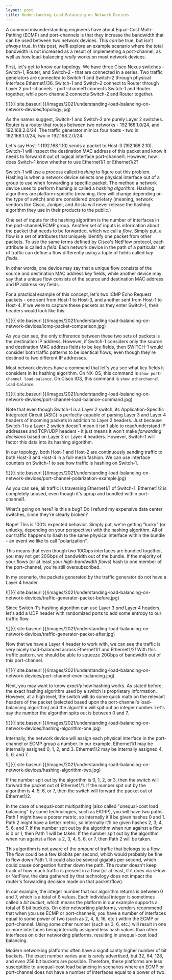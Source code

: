 ```yaml
---
layout: post
title: Understanding Load Balancing on Network Devices
---
```


A common misunderstanding engineers have about Equal-Cost Multi-Pathing (ECMP) and port-channels is that they increase the bandwidth that can be used between two network devices. This *can* be true, but isn't *always* true. In this post, we'll explore an example scenario where the total bandwidth is not increased as a result of implementing a port-channel, as well as how load-balancing *really* works on most network devices.

First, let's get to know our topology. We have three Cisco Nexus switches - Switch-1, Router, and Switch-2 - that are connected in a series. Two traffic generators are connected to Switch-1 and Switch-2 through physical interface Ethernet1/36. Switch-1 and Switch-2 connect to Router through Layer 2 port-channels - port-channel1 connects Switch-1 and Router together, while port-channel2 connects Switch-2 and Router together.

![]({{ site.baseurl }}/images/2021/understanding-load-balancing-on-network-devices/topology.jpg)

As the names suggest, Switch-1 and Switch-2 are purely Layer 2 switches. Router is a router that routes between two networks - 192.168.1.0/24, and 192.168.2.0/24. The traffic generator mimics four hosts - two in 192.168.1.0/24, two in 192.168.2.0/24.

Let's say Host-1 (192.168.1.10) sends a packet to Host-3 (192.168.2.10). Switch-1 will inspect the destination MAC address of this packet and know it needs to forward it out of logical interface port-channel1. However, how does Switch-1 know whether to use Ethernet1/1 or Ethernet1/2?

Switch-1 will use a process called *hashing* to figure out this problem. Hashing is when a network device selects one physical interface out of a group to use when forwarding a specific packet. The method a network device uses to perform hashing is called a *hashing algorithm*. Hashing algorithms are platform-specific (meaning, they will change depending on the type of switch) and are considered proprietary (meaning, network vendors like Cisco, Juniper, and Arista will never release the hashing algorithm they use in their products to the public.)

One set of inputs for the hashing algorithm is the number of interfaces in the port-channel/ECMP group. Another set of inputs is information about the packet that needs to be forwarded, which we call a *flow*. Simply put, a flow is a set of attributes that uniquely identify one packet from other packets. To use the same terms defined by Cisco's NetFlow protocol, each attribute is called a *field*. Each network device in the path of a particular set of traffic can define a flow differently using a tuple of fields called *key fields*.

In other words, one device may say that a unique flow consists of the source and destination MAC address key fields, while another device may say that a unique flow consists of the source and destination MAC address and IP address key fields.

For a practical example of this concept, let's two ICMP Echo Request packets - one sent from Host-1 to Host-3, and another sent from Host-1 to Host-4. If we were to capture these packets as they enter Switch-1, their headers would look like this.

![]({{ site.baseurl }}/images/2021/understanding-load-balancing-on-network-devices/icmp-packet-comparison.jpg)

As you can see, the only difference between these two sets of packets is the destination IP address. However, if Switch-1 considers only the source and destination MAC address fields to be key fields, then SWITCH-1 would consider both traffic patterns to be identical flows, even though they're destined to two different IP addresses.

Most network devices have a command that let's you see what key fields it considers in its hashing algorithm. On NX-OS, this command is `show port-channel load-balance`. On Cisco IOS, this command is `show etherchannel load-balance`.

![]({{ site.baseurl }}/images/2021/understanding-load-balancing-on-network-devices/port-channel-load-balance-command.jpg)

Note that even though Switch-1 is a Layer 2 switch, its Application-Specific Integrated Circuit (ASIC) is perfectly capable of parsing Layer 3 and Layer 4 headers of incoming packets in addition to Layer 2 headers. Just because Switch-1 is a Layer 2 switch doesn't mean it isn't able to read/understand IP addresses and TCP/UDP headers - it just means it won't make *forwarding decisions* based on Layer 3 or Layer 4 headers. However, Switch-1 will factor this data into its hashing algorithm.

In our topology, both Host-1 and Host-2 are continuously sending traffic to both Host-3 and Host-4 in a full-mesh fashion. We can use interface counters on Switch-1 to see how traffic is hashing on Switch-1.

![]({{ site.baseurl }}/images/2021/understanding-load-balancing-on-network-devices/port-channel-polarization-example.jpg)

As you can see, all traffic is traversing Ethernet1/1 of Switch-1. Ethernet1/2 is completely unused, even though it's up/up and bundled within port-channel1.

What's going on here? Is this a bug? Do I refund my expensive data center switches, since they're clearly broken?

Nope! This is 100% expected behavior. Simply put, we're getting "lucky" (or unlucky, depending on your perspective) with the hashing algorithm. All of our traffic happens to hash to the same physical interface within the bundle - an event we like to call "polarization".

This means that even though two 10Gbps interfaces are bundled together, you may not get 20Gbps of bandwidth out of the bundle. If the majority of your flows (or at least your *high-bandwidth flows*) hash to one member of the port-channel, you're still oversubscribed.

In my scenario, the packets generated by the traffic generator do not have a Layer 4 header.

![]({{ site.baseurl }}/images/2021/understanding-load-balancing-on-network-devices/traffic-generator-packet-before.jpg)

Since Switch-1's hashing algorithm can use Layer 3 *and* Layer 4 headers, let's add a UDP header with randomized ports to add some entropy to our traffic flow.

![]({{ site.baseurl }}/images/2021/understanding-load-balancing-on-network-devices/traffic-generator-packet-after.jpg)

Now that we have a Layer 4 header to work with, we can see the traffic is very nicely load-balanced across Ethernet1/1 and Ethernet1/2! With this traffic pattern, we should be able to squeeze 20Gbps of bandwidth out of this port-channel.

![]({{ site.baseurl }}/images/2021/understanding-load-balancing-on-network-devices/port-channel-even-balancing.jpg)

Next, you may want to know *exactly* how hashing works. As stated before, the exact hashing algorithm used by a switch is proprietary information. However, at a high level, the switch will do some quick math on the relevant headers of the packet (selected based upon the port-channel's load-balancing algorithm) and the algorithm will spit out an integer number. Let's say the number the algorithm spits out is between 0 and 7.

![]({{ site.baseurl }}/images/2021/understanding-load-balancing-on-network-devices/hashing-algorithm-one.jpg)

Internally, the network device will assign each physical interface in the port-channel or ECMP group a number. In our example, Ethernet1/1 may be internally assigned 0, 1, 2, and 3. Ethernet1/2 may be internally assigned 4, 5, 6, and 7.

![]({{ site.baseurl }}/images/2021/understanding-load-balancing-on-network-devices/hashing-algorithm-two.jpg)

If the number spit out by the algorithm is 0, 1, 2, or 3, then the switch will forward the packet out of Ethernet1/1. If the number spit out by the algorithm is 4, 5, 6, or 7, then the switch will forward the packet out of Ethernet1/2.

In the case of unequal-cost multipathing (also called "unequal-cost load balancing" by some technologies, such as EIGRP), you will have two paths. Path 1 might have a poorer metric, so internally it'll be given hashes 0 and 1. Path 2 might have a better metric, so internally it'll be given hashes 2, 3, 4, 5, 6, and 7. If the number spit out by the algorithm when run against a flow is 0 or 1, then Path 1 will be taken. If the number spit out by the algorithm when run against a flow is 2, 3, 4, 5, 6, or 7, then Path 2 will be taken.

This algorithm is not aware of the *amount* of traffic that belongs to a flow. The flow could be a few kilobits per second, which would probably be fine to flow down Path 1. It could also be several gigabits per second, which could cause congestion further down the path. The router doesn't keep track of how much traffic is present in a flow (or at least, if it does via sFlow or NetFlow, the data gathered by that technology does not impact the router's forwarding decision made on that packet/flow).

In our example, the integer number that our algorithm returns is between 0 and 7, which is a total of 8 values. Each individual integer is sometimes called a *bit bucket*, which means the platform in our example supports a total of 8 bit buckets. On older networking platforms, vendors recommend that when you use ECMP or port-channels, you have a number of interfaces equal to some power of two (such as 2, 4, 8, 16, etc.) within the ECMP or port-channel. Using some other number (such as 3, 6, etc.) will result in one or more interfaces being internally assigned less hash values than other interfaces on older networking platforms, resulting in unequal-cost load balancing.

Modern networking platforms often have a significantly higher number of bit buckets. The exact number varies and is rarely advertised, but 32, 64, 128, and even 256 bit buckets are possible. Therefore, these platforms are less susceptible to unequal-cost load balancing in scenarios where an ECMP or port-channel does not have a number of interfaces equal to a power of two.
